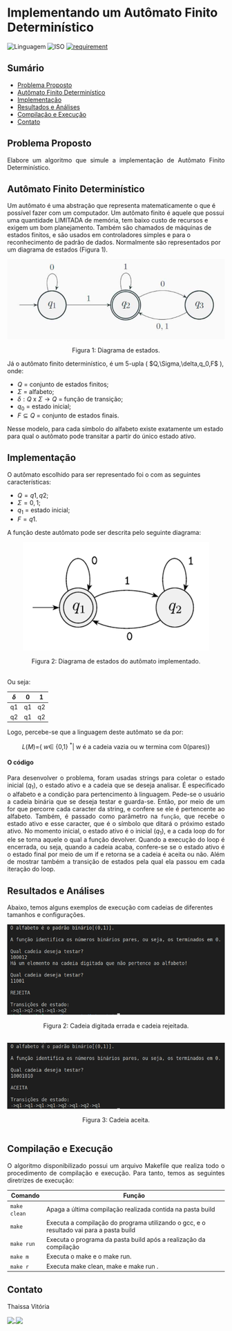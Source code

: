 # Implementando um Autômato Finito Determinístico
![Linguagem](https://img.shields.io/badge/Linguagem-C%2B%2B-blue)
![ISO](https://img.shields.io/badge/ISO-Linux-blueviolet)
[![requirement](https://img.shields.io/badge/IDE-Visual%20Studio%20Code-informational)](https://code.visualstudio.com/docs/?dv=linux64_deb)

## Sumário

<!--ts-->
   * [Problema Proposto](#problema-proposto)
   * [Autômato Finito Determinístico](#autômato-finito-determinístico)
   * [Implementação](#implementação)
   * [Resultados e Análises](#resultados-e-análises)
   * [Compilação e Execução](#compilação-e-execução)
   * [Contato](#contato)
<!--te-->

## Problema Proposto
<div align="justify">Elabore um algoritmo que simule a implementação de Autômato Finito Determinístico.
</div>

## Autômato Finito Determinístico

Um autômato é uma abstração que representa matematicamente o que é possível fazer com um computador. 
Um autômato finito é aquele que possui uma quantidade LIMITADA de memória, tem baixo custo de recursos e exigem um bom planejamento. Também são chamados de máquinas de estados finitos, e são usados em controladores simples e para o reconhecimento de padrão de dados. Normalmente são representados por um diagrama de estados (Figura 1).

<div align="center">
<img src=imgs/diagrama.png><p></p>
Figura 1: Diagrama de estados.
</div>
<p></p>
Já o autômato finito determinístico, é um 5-upla ( $Q,\Sigma,\delta,q_0,F$ ), onde:

- $Q$ = conjunto de estados finitos;
- $\Sigma$ = alfabeto;
- $\delta: Q$ x $\Sigma \rightarrow Q$ = função de transição;
- $q_0$ = estado inicial;
- $F \subseteq Q$ = conjunto de estados finais.

Nesse modelo, para cada símbolo do alfabeto existe exatamente um estado para qual o autômato pode transitar a partir do único estado ativo.


## Implementação
 O autômato escolhido para ser representado foi o com as seguintes características:

 - $Q=q1,q2$;
- $\Sigma = 0,1$;
- $q_1$ = estado inicial;
- $F =q1$.

A função deste autômato pode ser descrita pelo seguinte diagrama:

<div align="center">
<img src=imgs/automato.png><p></p>
Figura 2: Diagrama de estados do autômato implementado.
</div>
</br>

Ou seja:

<div align="center">

| $\delta$ | 0 | 1 |                   
| -----------| --| --|
|  q1        |q1 | q2|
|  q2        |q1 | q2|

</div>

Logo, percebe-se que a linguagem deste autômato se da por:
</br>

<div align="center">

$L(M)=${ $w\in$ {0,1} $^*|$ w é a cadeia vazia ou w termina com 0(pares)}

</div>

#### O código

<div align="justify">

Para desenvolver o problema, foram usadas strings para coletar o estado inicial ($q_1$), o estado ativo e a cadeia que se deseja analisar.
É especificado o alfabeto e a condição para pertencimento à linguagem. Pede-se o usuário a cadeia binária que se deseja testar e guarda-se.
Então, por meio de um for que percorre cada caracter da string, e confere se ele é pertencente ao alfabeto. 
Também, é passado como parâmetro na `função`, que recebe o estado ativo e esse caracter, que é o símbolo que ditará o próximo estado ativo. No momento inicial, o estado ativo é o inicial ($q_1$), e a cada loop do for ele se torna aquele o qual a função devolver.
Quando a execução do loop é encerrada, ou seja, quando a cadeia acaba, confere-se se o estado ativo é o estado final por meio de um if e retorna se a cadeia é aceita ou não. Além de mostrar também a transição de estados pela qual ela passou em cada iteração do loop.
</div>

## Resultados e Análises
 Abaixo, temos alguns exemplos de execução com cadeias de diferentes tamanhos e configurações.

<div align="center">
<img src=imgs/errada.png><p></p>
Figura 2: Cadeia digitada errada e cadeia rejeitada.
</div>
</br>

<p></p>

<div align="center">
<img src=imgs/certa.png><p></p>
Figura 3: Cadeia aceita.
</div>
</br>
  
## Compilação e Execução

<div align="justify">
O algoritmo disponibilizado possui um arquivo Makefile que realiza todo o procedimento de compilação e execução. Para tanto, temos as seguintes diretrizes de execução:
</div>
<p></p>
<div align="center">

| Comando                |  Função                                                                                           |                     
| -----------------------| ------------------------------------------------------------------------------------------------- |
|  `make clean`          | Apaga a última compilação realizada contida na pasta build                                        |
|  `make`                | Executa a compilação do programa utilizando o gcc, e o resultado vai para a pasta build           |
|  `make run`            | Executa o programa da pasta build após a realização da compilação                                 |
|  `make m`              | Executa o make e o make run.                                                                      |
|  `make r`              | Executa make clean, make e make run        .                                                      |
</div>

## Contato

<div>
<p align="justify"> Thaissa Vitória</p>
<a href="https://t.me/thaissadaldegan">
<img align="center"  src="https://img.shields.io/badge/Telegram-2CA5E0?style=for-the-badge&logo=telegram&logoColor=white"/> 

<a href="https://www.linkedin.com/in/thaissa-vitoria-daldegan-6a84b9153/">
<img align="center"  src="https://img.shields.io/badge/LinkedIn-0077B5?style=for-the-badge&logo=linkedin&logoColor=white"/>
</a>
</div>
